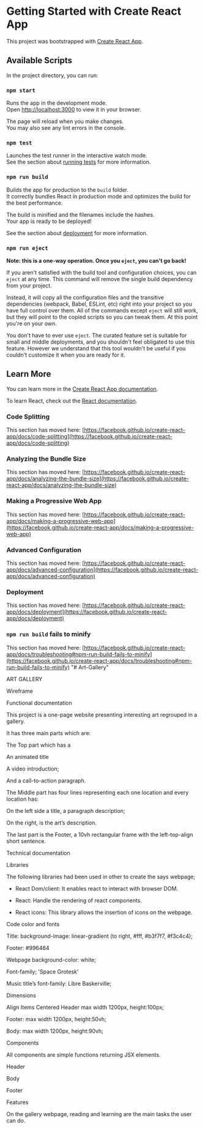 # Getting Started with Create React App

This project was bootstrapped with [Create React App](https://github.com/facebook/create-react-app).

## Available Scripts

In the project directory, you can run:

### `npm start`

Runs the app in the development mode.\
Open [http://localhost:3000](http://localhost:3000) to view it in your browser.

The page will reload when you make changes.\
You may also see any lint errors in the console.

### `npm test`

Launches the test runner in the interactive watch mode.\
See the section about [running tests](https://facebook.github.io/create-react-app/docs/running-tests) for more information.

### `npm run build`

Builds the app for production to the `build` folder.\
It correctly bundles React in production mode and optimizes the build for the best performance.

The build is minified and the filenames include the hashes.\
Your app is ready to be deployed!

See the section about [deployment](https://facebook.github.io/create-react-app/docs/deployment) for more information.

### `npm run eject`

**Note: this is a one-way operation. Once you `eject`, you can't go back!**

If you aren't satisfied with the build tool and configuration choices, you can `eject` at any time. This command will remove the single build dependency from your project.

Instead, it will copy all the configuration files and the transitive dependencies (webpack, Babel, ESLint, etc) right into your project so you have full control over them. All of the commands except `eject` will still work, but they will point to the copied scripts so you can tweak them. At this point you're on your own.

You don't have to ever use `eject`. The curated feature set is suitable for small and middle deployments, and you shouldn't feel obligated to use this feature. However we understand that this tool wouldn't be useful if you couldn't customize it when you are ready for it.

## Learn More

You can learn more in the [Create React App documentation](https://facebook.github.io/create-react-app/docs/getting-started).

To learn React, check out the [React documentation](https://reactjs.org/).

### Code Splitting

This section has moved here: [https://facebook.github.io/create-react-app/docs/code-splitting](https://facebook.github.io/create-react-app/docs/code-splitting)

### Analyzing the Bundle Size

This section has moved here: [https://facebook.github.io/create-react-app/docs/analyzing-the-bundle-size](https://facebook.github.io/create-react-app/docs/analyzing-the-bundle-size)

### Making a Progressive Web App

This section has moved here: [https://facebook.github.io/create-react-app/docs/making-a-progressive-web-app](https://facebook.github.io/create-react-app/docs/making-a-progressive-web-app)

### Advanced Configuration

This section has moved here: [https://facebook.github.io/create-react-app/docs/advanced-configuration](https://facebook.github.io/create-react-app/docs/advanced-configuration)

### Deployment

This section has moved here: [https://facebook.github.io/create-react-app/docs/deployment](https://facebook.github.io/create-react-app/docs/deployment)

### `npm run build` fails to minify

This section has moved here: [https://facebook.github.io/create-react-app/docs/troubleshooting#npm-run-build-fails-to-minify](https://facebook.github.io/create-react-app/docs/troubleshooting#npm-run-build-fails-to-minify)
"# Art-Gallery" 


ART GALLERY 

 

Wireframe 

 

 

Functional documentation 

This project is a one-page website presenting interesting art regrouped in a gallery. 

It has three main parts which are: 

The Top part which has a 

An animated title 

A video introduction; 

And a call-to-action paragraph. 

The Middle part has four lines representing each one location and every location has: 

On the left side a title, a paragraph description; 

On the right, is the art’s description. 

The last part is the Footer, a 10vh rectangular frame with the left-top-align short sentence. 

 

 

Technical documentation 

 

Libraries 

The following libraries had been used in other to create the says webpage; 

- React Dom/client: It enables react to interact with browser DOM. 

- React: Handle the rendering of react components. 

- React icons: This library allows the insertion of icons on the webpage. 

 

 

Code color and fonts 

 

Title: background-image: linear-gradient (to right, #fff, #b3f7f7, #f3c4c4); 

Footer: #996464 

Webpage background-color:  white; 

Font-family; 'Space Grotesk' 

Music title’s font-family: Libre Baskerville; 

 

Dimensions  

Align Items Centered Header max width 1200px, height:100px; 

Footer: max width 1200px, height:50vh; 

Body: max width 1200px, height:90vh; 

Components 

All components are simple functions returning JSX elements. 

Header 

Body 

Footer 

Features 

On the gallery webpage, reading and learning are the main tasks the user can do. 

 

 
